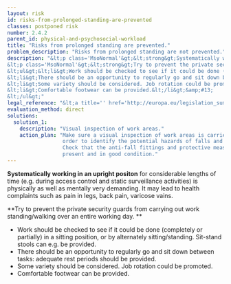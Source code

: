 ```yaml
---
layout: risk
id: risks-from-prolonged-standing-are-prevented
classes: postponed risk
number: 2.4.2
parent_id: physical-and-psychosocial-workload
title: "Risks from prolonged standing are prevented."
problem_description: "Risks from prolonged standing are not prevented."
description: "&lt;p class='MsoNormal'&gt;&lt;strong&gt;Systematically working in an upright positon&lt;/strong&gt; for considerable lengths of time (e.g. during access control and static surveillance activities) is physically as well as mentally very demanding. It may lead to health complaints such as pain in legs, back pain, varicose vains.&lt;/p&gt;&amp;#13;
&lt;p class='MsoNormal'&gt;&lt;strong&gt;Try to prevent the private security guards from carrying out work standing/walking over an entire working day. &lt;/strong&gt;&lt;/p&gt;&amp;#13;
&lt;ul&gt;&lt;li&gt;Work should be checked to see if it could be done (completely or partially) in a sitting position, or by alternately sitting/standing. Sit-stand stools can e.g. be provided.&lt;/li&gt;&amp;#13;
&lt;li&gt;There should be an opportunity to regularly go and sit down between tasks: adequate rest periods should be provided.&lt;/li&gt;&amp;#13;
&lt;li&gt;Some variety should be considered. Job rotation could be promoted.&lt;/li&gt;&amp;#13;
&lt;li&gt;Comfortable footwear can be provided.&lt;/li&gt;&amp;#13;
&lt;/ul&gt;"
legal_reference: "&lt;a title='' href='http://europa.eu/legislation_summaries/employment_and_social_policy/health_hygiene_safety_at_work/c11113_en.htm' rel='nofollow' target='_blank'&gt;89/391/CEE Implementing measures to improve the health and safety of workers (framework directive).&lt;/a&gt;"
evaluation_method: direct
solutions:
  solution_1:
    description: "Visual inspection of work areas."
    action_plan: "Make sure a visual inspection of work areas is carried out in
                  order to identify the potential hazards of falls and slips.
                  Check that the anti-fall fittings and protective measures are
                  present and in good condition."
---
```

**Systematically working in an upright positon** for considerable lengths of time (e.g. during access control and static surveillance activities) is physically as well as mentally very demanding. It may lead to health complaints such as pain in legs, back pain, varicose vains.

**Try to prevent the private security guards from carrying out work standing/walking over an entire working day. **

  * Work should be checked to see if it could be done (completely or partially) in a sitting position, or by alternately sitting/standing. Sit-stand stools can e.g. be provided.
  * There should be an opportunity to regularly go and sit down between tasks: adequate rest periods should be provided.
  * Some variety should be considered. Job rotation could be promoted.
  * Comfortable footwear can be provided.


